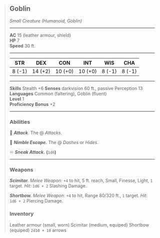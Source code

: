 > ## Goblin
> 
> *Small Creature (Humanoid, Goblin)*
> 
> ---
> 
> **AC** 15 (leather armour, shield)  
> **HP** 7  
> **Speed** 30 ft.  
> 
> ---
> 
> |   STR   |   DEX   |   CON   |   INT   |   WIS   |   CHA   |
> | :-----: | :-----: | :-----: | :-----: | :-----: | :-----: |
> |  8 (-1) | 14 (+2) | 10 (+0) | 10 (+0) |  8 (-1) |  8 (-1) |
> 
> ---
> 
> **Skills** Stealth +6
> **Senses** darkvision 60 ft., passive Perception 13  
> **Languages** Common (faltering), Goblin (fluent)  
> **Level** 1  
> **Proficiency Bonus** +2  
> 
> ---
> 
> ### Abilities
> 
> 🔷 ***Attack***. The @ *Attacks*.  
> 
> 🔵 ***Nimble Escape.*** The @ *Dashes* or *Hides*.  
> 
> ♾️ ***Sneak Attack.*** **(**`1d6`**)**
> 
> ---
> 
> ### Weapons
> 
> ***Scimitar.*** *Melee Weapon:* `+4` to hit, 5 ft. reach, Small, Finesse, Light, `1` target. *Hit:* `1d6 + 2` Slashing Damage.
> 
> ***Shortbow.*** *Melee Weapon:* `+4` to hit, Range 80/320 ft., `1` target. *Hit:* `1d6 + 2` Piercing Damage.
>
> ### Inventory
>
> Leather armour (small, worn)
> Scimitar (medium, equiped)
> Shortbow (equiped)
> `2d10 + 10` arrows